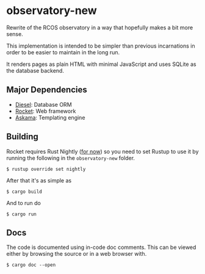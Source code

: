 # observatory-new

Rewrite of the RCOS observatory
in a way that hopefully makes a bit more sense.

This implementation is intended to be simpler than previous incarnations in
order to be easier to maintain in the long run.

It renders pages as plain HTML with minimal JavaScript and uses SQLite
as the database backend.

## Major Dependencies
- [Diesel](https://diesel.rs): Database ORM
- [Rocket](https://rocket.rs): Web framework
- [Askama](https://github.com/djc/askama): Templating engine

## Building
Rocket requires Rust Nightly ([for now](https://github.com/SergioBenitez/Rocket/issues/19))
so you need to set Rustup to use it by running the following in the
`observatory-new` folder.

```
$ rustup override set nightly
```

After that it's as simple as
```
$ cargo build
```

And to run do
```
$ cargo run
```

## Docs
The code is documented using in-code doc comments.
This can be viewed either by browsing the source or in a web browser with.
```
$ cargo doc --open
```